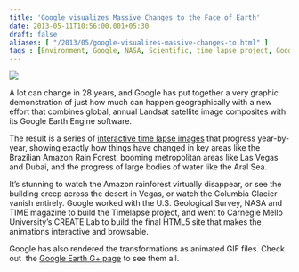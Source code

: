 ```yaml
---
title: 'Google visualizes Massive Changes to the Face of Earth'
date: 2013-05-11T10:56:00.001+05:30
draft: false
aliases: [ "/2013/05/google-visualizes-massive-changes-to.html" ]
tags : [Environment, Google, NASA, Scientific, time lapse project, Google earth, Technology]
---
```


[![](http://3.bp.blogspot.com/-vk6BU4ko01M/UY3Vvzp_q8I/AAAAAAAABWI/t6wk-64U5Jg/s640/google+time+lapse.jpg)](http://3.bp.blogspot.com/-vk6BU4ko01M/UY3Vvzp_q8I/AAAAAAAABWI/t6wk-64U5Jg/s1600/google+time+lapse.jpg)

  

A lot can change in 28 years, and Google has put together a very graphic demonstration of just how much can happen geographically with a new effort that combines global, annual Landsat satellite image composites with its Google Earth Engine software.  
  
The result is a series of [interactive time lapse images](http://earthengine.google.org/#intro/LasVegas) that progress year-by-year, showing exactly how things have changed in key areas like the Brazilian Amazon Rain Forest, booming metropolitan areas like Las Vegas and Dubai, and the progress of large bodies of water like the Aral Sea.  
  
It’s stunning to watch the Amazon rainforest virtually disappear, or see the building creep across the desert in Vegas, or watch the Columbia Glacier vanish entirely. Google worked with the U.S. Geological Survey, NASA and TIME magazine to build the Timelapse project, and went to Carnegie Mello University’s CREATE Lab to build the final HTML5 site that makes the animations interactive and browsable.  
  
Google has also rendered the transformations as animated GIF files. Check out  the [Google Earth G+ page](https://plus.google.com/photos/+GoogleEarth/albums/5875822979804092129) to see them all.